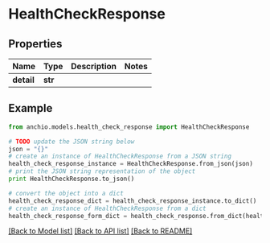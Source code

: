 # HealthCheckResponse


## Properties

Name | Type | Description | Notes
------------ | ------------- | ------------- | -------------
**detail** | **str** |  | 

## Example

```python
from anchio.models.health_check_response import HealthCheckResponse

# TODO update the JSON string below
json = "{}"
# create an instance of HealthCheckResponse from a JSON string
health_check_response_instance = HealthCheckResponse.from_json(json)
# print the JSON string representation of the object
print HealthCheckResponse.to_json()

# convert the object into a dict
health_check_response_dict = health_check_response_instance.to_dict()
# create an instance of HealthCheckResponse from a dict
health_check_response_form_dict = health_check_response.from_dict(health_check_response_dict)
```
[[Back to Model list]](../README.md#documentation-for-models) [[Back to API list]](../README.md#documentation-for-api-endpoints) [[Back to README]](../README.md)


